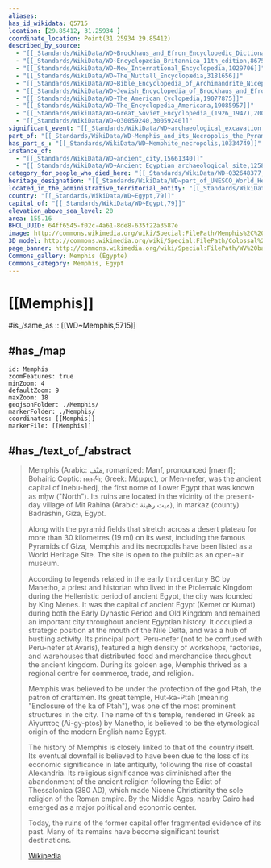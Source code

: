 ```yaml
---
aliases:
has_id_wikidata: Q5715
location: [29.85412, 31.25934 ]
coordinate_location: Point(31.25934 29.85412)
described_by_source:
  - "[[_Standards/WikiData/WD~Brockhaus_and_Efron_Encyclopedic_Dictionary,602358]]"
  - "[[_Standards/WikiData/WD~Encyclopædia_Britannica_11th_edition,867541]]"
  - "[[_Standards/WikiData/WD~New_International_Encyclopedia,1029706]]"
  - "[[_Standards/WikiData/WD~The_Nuttall_Encyclopædia,3181656]]"
  - "[[_Standards/WikiData/WD~Bible_Encyclopedia_of_Archimandrite_Nicephorus,4086271]]"
  - "[[_Standards/WikiData/WD~Jewish_Encyclopedia_of_Brockhaus_and_Efron,4173137]]"
  - "[[_Standards/WikiData/WD~The_American_Cyclopædia,19077875]]"
  - "[[_Standards/WikiData/WD~The_Encyclopedia_Americana,19085957]]"
  - "[[_Standards/WikiData/WD~Great_Soviet_Encyclopedia_(1926_1947),20078554]]"
  - "[[_Standards/WikiData/WD~Q30059240,30059240]]"
significant_event: "[[_Standards/WikiData/WD~archaeological_excavation,959782]]"
part_of: "[[_Standards/WikiData/WD~Memphis_and_its_Necropolis_the_Pyramid_Fields_from_Giza_to_Dahshur,1175856]]"
has_part_s_: "[[_Standards/WikiData/WD~Memphite_necropolis,10334749]]"
instance_of:
  - "[[_Standards/WikiData/WD~ancient_city,15661340]]"
  - "[[_Standards/WikiData/WD~Ancient_Egyptian_archaeological_site,125866553]]"
category_for_people_who_died_here: "[[_Standards/WikiData/WD~Q32648377,32648377]]"
heritage_designation: "[[_Standards/WikiData/WD~part_of_UNESCO_World_Heritage_Site,43113623]]"
located_in_the_administrative_territorial_entity: "[[_Standards/WikiData/WD~Giza_Governorate,30832]]"
country: "[[_Standards/WikiData/WD~Egypt,79]]"
capital_of: "[[_Standards/WikiData/WD~Egypt,79]]"
elevation_above_sea_level: 20
area: 155.16
BHCL_UUID: 64ff6545-f02c-4a61-8de8-635f22a3587e
image: http://commons.wikimedia.org/wiki/Special:FilePath/Memphis%2C%20Ramses%20II%2C%20Ancient%20Egypt.jpg
3D_model: http://commons.wikimedia.org/wiki/Special:FilePath/Colossal%20sculpture%20of%20Ramesses%20II.stl
page_banner: http://commons.wikimedia.org/wiki/Special:FilePath/WV%20banner%20Memphis%20Egypt%20column%20closeup.jpg
Commons_gallery: Memphis (Égypte)
Commons_category: Memphis, Egypt
---
```


# [[Memphis]] 

#is_/same_as :: [[WD~Memphis,5715]] 

## #has_/map 

```leaflet
id: Memphis
zoomFeatures: true 
minZoom: 4 
defaultZoom: 9
maxZoom: 18
geojsonFolder: ./Memphis/
markerFolder: ./Memphis/
coordinates: [[Memphis]] 
markerFile: [[Memphis]] 
```


## #has_/text_of_/abstract 

> Memphis (Arabic: مَنْف, romanized: Manf, pronounced [mænf]; Bohairic Coptic: ⲙⲉⲙϥⲓ; Greek: Μέμφις), or Men-nefer, was the ancient capital of Inebu-hedj, the first nome of Lower Egypt that was known as mḥw ("North"). Its ruins are located in the vicinity of the present-day village of Mit Rahina (Arabic: ميت رهينة), in markaz (county) Badrashin, Giza, Egypt.
>
> Along with the pyramid fields that stretch across a desert plateau for more than 30 kilometres (19 mi) on its west, including the famous Pyramids of Giza, Memphis and its necropolis have been listed as a World Heritage Site. The site is open to the public as an open-air museum.
>
> According to legends related in the early third century BC by Manetho, a priest and historian who lived in the Ptolemaic Kingdom during the Hellenistic period of ancient Egypt, the city was founded by King Menes. It was the capital of ancient Egypt (Kemet or Kumat) during both the Early Dynastic Period and Old Kingdom and remained an important city throughout ancient Egyptian history. It occupied a strategic position at the mouth of the Nile Delta, and was a hub of bustling activity. Its principal port, Peru-nefer (not to be confused with Peru-nefer at Avaris), featured a high density of workshops, factories, and warehouses that distributed food and merchandise throughout the ancient kingdom. During its golden age, Memphis thrived as a regional centre for commerce, trade, and religion.
>
> Memphis was believed to be under the protection of the god Ptah, the patron of craftsmen. Its great temple, Hut-ka-Ptah (meaning "Enclosure of the ka of Ptah"), was one of the most prominent structures in the city. The name of this temple, rendered in Greek as Aἴγυπτoς (Ai-gy-ptos) by Manetho, is believed to be the etymological origin of the modern English name Egypt.
>
> The history of Memphis is closely linked to that of the country itself. Its eventual downfall is believed to have been due to the loss of its economic significance in late antiquity, following the rise of coastal Alexandria. Its religious significance was diminished after the abandonment of the ancient religion following the Edict of Thessalonica (380 AD), which made Nicene Christianity the sole religion of the Roman empire. By the Middle Ages, nearby Cairo had emerged as a major political and economic center.
>
> Today, the ruins of the former capital offer fragmented evidence of its past. Many of its remains have become significant tourist destinations.
>
> [Wikipedia](https://en.wikipedia.org/wiki/Memphis,%20Egypt) 


